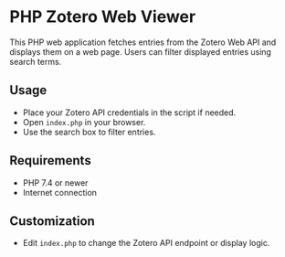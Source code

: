 # PHP Zotero Web Viewer

This PHP web application fetches entries from the Zotero Web API and displays them on a web page. Users can filter displayed entries using search terms.

## Usage

- Place your Zotero API credentials in the script if needed.
- Open `index.php` in your browser.
- Use the search box to filter entries.

## Requirements

- PHP 7.4 or newer
- Internet connection

## Customization

- Edit `index.php` to change the Zotero API endpoint or display logic.
